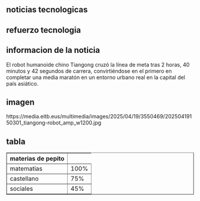 <!DOCTYPE html>
<html>

<head></head>
  <meta charset="utf-8">
  <title>El robot chino Tiangong consigue terminar una media maratón</title>
</head>

<body>        
    <h2>noticias tecnologicas</h2>
    <h2>refuerzo tecnologia  </h2>
    <h2>informacion de la noticia</h2>
    <p>El robot humanoide chino Tiangong cruzó la línea de meta tras 2 horas, 40 minutos y 42 segundos de carrera, convirtiéndose en el primero en completar una media maratón en un entorno urbano real en la capital del país asiático.</p>
<body>
    <h2>imagen</h2>
    https://media.eitb.eus/multimedia/images/2025/04/19/3550469/20250419150301_tiangong-robot_amp_w1200.jpg

 <body>
    <h2>tabla</h2>
 </body>
    <table border="1">
        <th>materias de pepito</th>
        <tr>
            <td>matematias</td>
            <td>100%</td>
        </tr>
        <tr>
            <td>castellano</td>
            <td>75%</td>
        </tr>
        <tr>
            <td>sociales</td>
            <td>45%</td>
        </tr>
    </table>
